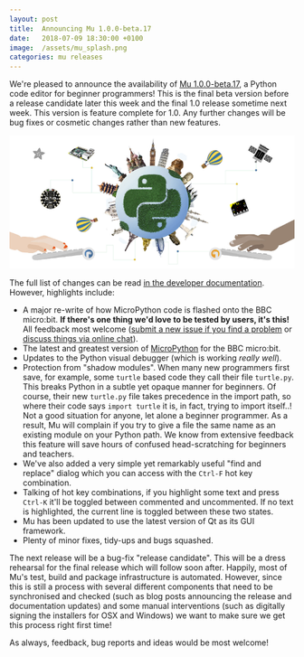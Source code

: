 ```yaml
---
layout: post
title:  Announcing Mu 1.0.0-beta.17 
date:   2018-07-09 18:30:00 +0100
image:  /assets/mu_splash.png
categories: mu releases 
---
```


We're pleased to announce the availability of [Mu 1.0.0-beta.17](https://codewith.mu/en/download),
a Python code editor for beginner programmers!
This is the final beta version before a release candidate later this week and
the final 1.0 release sometime next week. This version is feature complete for
1.0. Any further changes will be bug fixes or cosmetic changes rather than new
features.

<img src="/assets/mu_splash.png"/>

The full list of changes can be read [in the developer documentation](https://mu.readthedocs.io/en/latest/changes.html#beta-17).
However, highlights include:

* A major re-write of how MicroPython code is flashed onto the BBC micro:bit.
  **If there's one thing we'd love to be tested by users, it's this!** All
  feedback most welcome ([submit a new issue if you find a problem](https://codewith.mu/en/howto/bugs)
  or [discuss things via online chat](https://codewith.mu/en/discuss)).
* The latest and greatest version of [MicroPython](https://micropython.org/)
  for the BBC micro:bit.
* Updates to the Python visual debugger (which is working *really well*).
* Protection from "shadow modules". When many new programmers first save, for
  example, some
  `turtle` based code they call their file `turtle.py`. This breaks Python in
  a subtle yet opaque manner for beginners. Of course, their new `turtle.py` file
  takes precedence in the import path, so where their code says `import turtle`
  it is, in fact, trying to import itself..! Not a good situation for anyone,
  let alone a beginner programmer. As a result, Mu will complain if you try to
  give a file the same name as an existing module on your Python path. We
  know from extensive feedback this feature will save hours of confused
  head-scratching for beginners and teachers.
* We've also added a very simple yet remarkably useful "find and replace"
  dialog which you can access with the `Ctrl-F` hot key combination.
* Talking of hot key combinations, if you highlight some text and press
  `Ctrl-K` it'll be toggled between commented and uncommented. If no text is
  highlighted, the current line is toggled between these two states.
* Mu has been updated to use the latest version of Qt as its GUI framework.
* Plenty of minor fixes, tidy-ups and bugs squashed.

The next release will be a bug-fix "release candidate". This will be a
dress rehearsal for the final release which will follow soon after. Happily,
most of Mu's test, build and package infrastructure is automated. However,
since this is still a process with several different components that need to be
synchronised and checked (such as blog posts announcing the release and documentation
updates) and some manual interventions (such as digitally signing the
installers for OSX and Windows) we want to make sure we get this process right
first time!

As always, feedback, bug reports and ideas would be most welcome!

